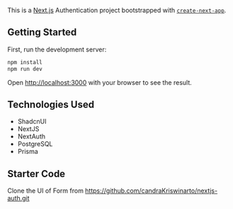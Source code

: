 This is a [Next.js](https://nextjs.org/) Authentication project bootstrapped with [`create-next-app`](https://github.com/vercel/next.js/tree/canary/packages/create-next-app).

## Getting Started

First, run the development server:

```bash
npm install
npm run dev
```
Open [http://localhost:3000](http://localhost:3000) with your browser to see the result.

## Technologies Used

  - ShadcnUI
  - NextJS
  - NextAuth
  - PostgreSQL
  - Prisma

## Starter Code
  Clone the UI of Form from https://github.com/candraKriswinarto/nextjs-auth.git
